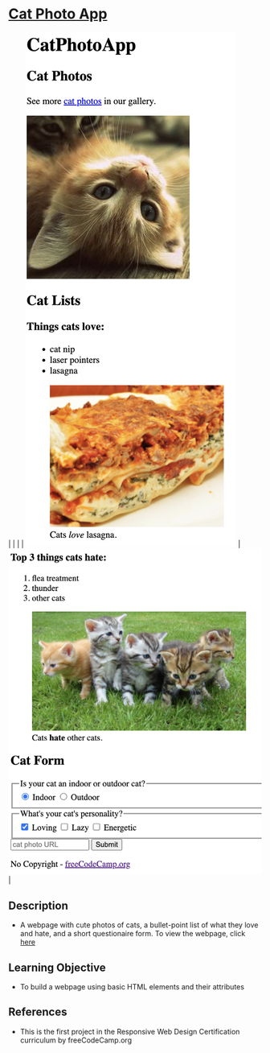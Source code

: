 # [Cat Photo App](https://vincentz-42.github.io/freecodecamp/CatPhotoApp/)

| | |
| [![CatPhotoApp1](CatPhotoApp1.png)](#) | [![CatPhotoApp2](CatPhotoApp2.png)](#) |

## Description
* A webpage with cute photos of cats, a bullet-point list of what they love and hate, and a short questionaire form. To view the webpage, click <a href="https://vincentz-42.github.io/freecodecamp/CatPhotoApp/" target="_blank">here</a>


## Learning Objective
* To build a webpage using basic HTML elements and their attributes

## References
* This is the first project in the Responsive Web Design Certification curriculum by freeCodeCamp.org
